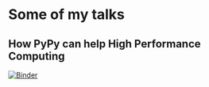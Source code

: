 # Some of my talks

## How PyPy can help High Performance Computing
[![Binder](https://mybinder.org/badge.svg)](https://mybinder.org/v2/gh/antocuni/talks/master?filepath=pypy-for-HPC%2FPyPy%20for%20High%20Performance%20Computing.ipynb)
